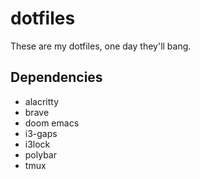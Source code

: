 # dotfiles
These are my dotfiles, one day they'll bang.

## Dependencies
- alacritty
- brave
- doom emacs
- i3-gaps
- i3lock
- polybar
- tmux
